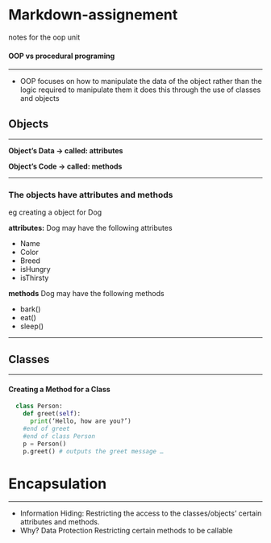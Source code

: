 # Markdown-assignement
notes for the oop unit

#### OOP vs procedural programing
___
* OOP focuses on how to manipulate the data of the object rather than the logic required to manipulate them
it does this through the use of classes and objects

## Objects
___

__Object’s Data → called: attributes__


__Object’s Code → called: methods__
___
### The objects have attributes and methods 

eg creating a object for Dog

__attributes:__
Dog may have the following attributes
* Name
* Color
* Breed
* isHungry
* isThirsty

__methods__ 
Dog may have the following methods
* bark()
* eat()
* sleep()
___
## Classes
___

#### Creating a Method for a Class
```python
  class Person:
    def greet(self):
      print(‘Hello, how are you?’)
    #end of greet
    #end of class Person
    p = Person()
    p.greet() # outputs the greet message …

```

# Encapsulation
___
* Information Hiding: Restricting the access to the classes/objects’ certain attributes and methods.
*   Why?
Data Protection
Restricting certain methods to be callable




